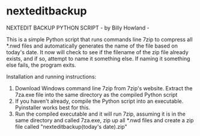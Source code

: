 # nexteditbackup
NEXTEDIT BACKUP PYTHON SCRIPT - by Billy Howland -

This is a simple Python script that runs commands line 7zip to compress all *.nwd files and automatically generates the name of the file based on today's date.  It now will check to see if the filename of the zip file already exists, and if so, attempt to name it something else.  If naming it something else fails, the program exits.

Installation and running instructions:
1. Download Windows command line 7zip from 7zip's website.  Extract the 7za.exe file into the same directory as the compiled Python script
2. If you haven't already, compile the Python script into an executable.  Pyinstaller works best for this.
3. Run the compiled executable and it will run 7zip, assuming it is in the same directory and called 7za.exe, zip up all *.nwd files and create a zip file
called "nexteditbackup(today's date).zip"

